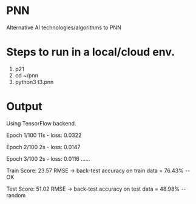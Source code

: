 # PNN
Alternative AI technologies/algorithms to PNN 

# Steps to run in a local/cloud env.
1. p21
2. cd ~/pnn
3. python3 t3.pnn

# Output

Using TensorFlow backend.

Epoch 1/100
11s - loss: 0.0322

Epoch 2/100
2s - loss: 0.0147

Epoch 3/100
2s - loss: 0.0116
......

Train Score: 23.57 RMSE -> back-test accuracy on train data = 76.43% -- OK

Test Score: 51.02 RMSE  -> back-test accuracy on test data = 48.98%  -- random

